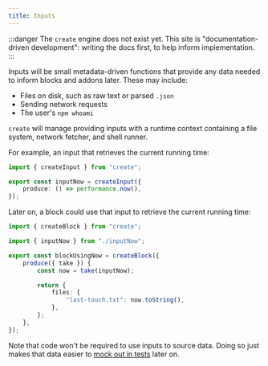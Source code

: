 ```yaml
---
title: Inputs
---
```


:::danger
The `create` engine does not exist yet.
This site is "documentation-driven development": writing the docs first, to help inform implementation.
:::

Inputs will be small metadata-driven functions that provide any data needed to inform blocks and addons later.
These may include:

- Files on disk, such as raw text or parsed `.json`
- Sending network requests
- The user's `npm whoami`

`create` will manage providing inputs with a runtime context containing a file system, network fetcher, and shell runner.

For example, an input that retrieves the current running time:

```ts
import { createInput } from "create";

export const inputNow = createInput({
	produce: () => performance.now(),
});
```

Later on, a block could use that input to retrieve the current running time:

```ts
import { createBlock } from "create";

import { inputNow } from "./inputNow";

export const blockUsingNow = createBlock({
	produce({ take }) {
		const now = take(inputNow);

		return {
			files: {
				"last-touch.txt": now.toString(),
			},
		};
	},
});
```

Note that code won't be required to use inputs to source data.
Doing so just makes that data easier to [mock out in tests](../testing/inputs) later on.
